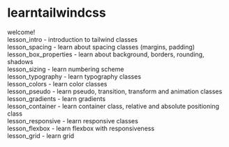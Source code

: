 # learntailwindcss

welcome! \
lesson_intro - introduction to tailwind classes \
lesson_spacing - learn about spacing classes (margins, padding) \
lesson_box_properties - learn about background, borders, rounding, shadows \
lesson_sizing - learn numbering scheme \
lesson_typography - learn typography classes \
lesson_colors - learn color classes \
lesson_pseudo - learn pseudo, transition, transform and animation classes \
lesson_gradients - learn gradients \
lesson_container - learn container class, relative and absolute positioning class \
lesson_responsive - learn responsive classes \
lesson_flexbox - learn flexbox with responsiveness \
lesson_grid - learn grid
